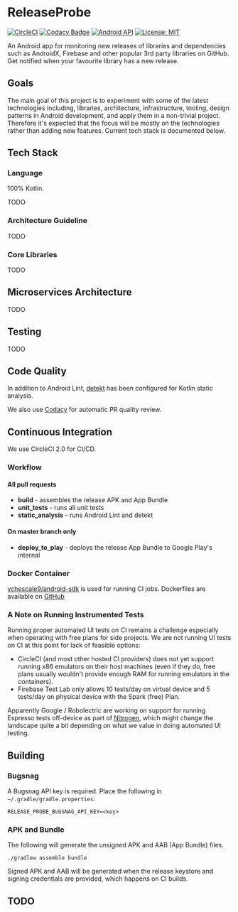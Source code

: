 ReleaseProbe
============

[![CircleCI](https://circleci.com/gh/ychescale9/release-probe.svg?style=svg)](https://circleci.com/gh/ychescale9/release-probe) [![Codacy Badge](https://api.codacy.com/project/badge/Grade/620bc7570cd44f30a9973836cc36df0d)](https://www.codacy.com/project/ychescale9/release-probe/dashboard?utm_source=github.com&amp;utm_medium=referral&amp;utm_content=ychescale9/release-probe&amp;utm_campaign=Badge_Grade_Dashboard) [![Android API](https://img.shields.io/badge/API-23%2B-blue.svg?style=flat-square&label=API&maxAge=300)](https://www.android.com/history/) [![License: MIT](https://img.shields.io/badge/License-MIT-yellow.svg?style=flat-square&maxAge=3600)](https://opensource.org/licenses/MIT)

An Android app for monitoring new releases of libraries and dependencies such as AndroidX, Firebase and other popular 3rd party libraries on GitHub. Get notified when your favourite library has a new release.

Goals
-----
The main goal of this project is to experiment with some of the latest technologies including, libraries, architecture, infrastructure, tooling, design patterns in Android development, and apply them in a non-trivial project. Therefore it's expected that the focus will be mostly on the technologies rather than adding new features. Current tech stack is documented below.

Tech Stack
----------

### Language
100% Kotlin.

TODO

### Architecture Guideline

TODO

### Core Libraries

TODO

Microservices Architecture
--------------------------

TODO

Testing
-------

TODO

Code Quality
------------

In addition to Android Lint, [detekt](https://github.com/arturbosch/detekt) has been configured for Kotlin static analysis.

We also use [Codacy](https://app.codacy.com/project/ychescale9/release-probe/dashboard) for automatic PR quality review.

Continuous Integration
----------------------

We use CircleCI 2.0 for CI/CD.

### Workflow

#### All pull requests

* **build** - assembles the release APK and App Bundle
* **unit_tests** - runs all unit tests
* **static_analysis** - runs Android Lint and detekt

#### On master branch only

* **deploy_to_play** - deploys the release App Bundle to Google Play's internal 

### Docker Container
[ychescale9/android-sdk](https://hub.docker.com/r/ychescale9/android-sdk/) is used for running CI jobs. Dockerfiles are available on [GitHub](https://github.com/ychescale9/docker-android-images)

### A Note on Running Instrumented Tests

Running proper automated UI tests on CI remains a challenge especially when operating with free plans for side projects. We are not running UI tests on CI at this point for lack of feasible options:

* CircleCI (and most other hosted CI providers) does not yet support running x86 emulators on their host machines (even if they do, free plans usually wouldn't provide enough RAM for running emulators in the containers).
* Firebase Test Lab only allows 10 tests/day on virtual device and 5 tests/day on physical device with the Spark (free) Plan.

Apparently Google / Robolectric are working on support for running Espresso tests off-device as part of [Nitrogen](https://youtu.be/wYMIadv9iF8?t=1843), which might change the landscape quite a bit depending on what we value in doing automated UI testing.

Building
--------
### Bugsnag

A Bugsnag API key is required. Place the following in `~/.gradle/gradle.properties`:
```
RELEASE_PROBE_BUGSNAG_API_KEY=<key>
```

### APK and Bundle

The following will generate the unsigned APK and AAB (App Bundle) files.

`./gradlew assemble bundle`

Signed APK and AAB will be generated when the release keystore and signing credentials are provided, which happens on CI builds.

TODO
----

